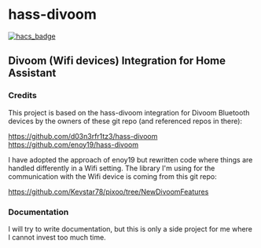 # hass-divoom

[![hacs_badge](https://img.shields.io/badge/HACS-Custom-41BDF5.svg?style=for-the-badge)](https://github.com/hacs/integration)

## Divoom (Wifi devices) Integration for Home Assistant

### Credits
This project is based on the hass-divoom integration for Divoom Bluetooth devices by the owners of these git repo (and referenced repos in there):

https://github.com/d03n3rfr1tz3/hass-divoom
https://github.com/enoy19/hass-divoom

I have adopted the approach of enoy19 but rewritten code where things are handled differently in a Wifi setting. The library I'm using for the communication with the Wifi device is coming from this git repo:

https://github.com/Kevstar78/pixoo/tree/NewDivoomFeatures

### Documentation
I will try to write documentation, but this is only a side project for me where I cannot invest too much time.

